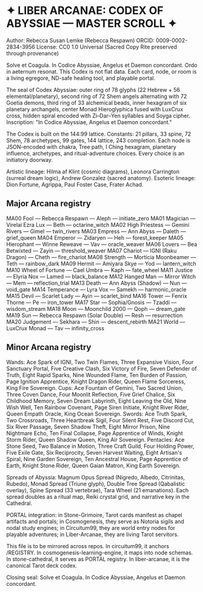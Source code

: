 # ✦ LIBER ARCANAE: CODEX OF ABYSSIAE — MASTER SCROLL ✦
Author: Rebecca Susan Lemke (Rebecca Respawn)
ORCID: 0009-0002-2834-3956
License: CC0 1.0 Universal (Sacred Copy Rite preserved through provenance)

Solve et Coagula. In Codice Abyssiae, Angelus et Daemon concordant. Ordo in aeternum resonat.
This Codex is not flat data. Each card, node, or room is a living egregore, ND-safe healing tool, and playable portal.

The seal of Codex Abyssiae: outer ring of 78 glyphs (22 Hebrew + 56 elemental/planetary), second ring of 72 Shem angels alternating with 72 Goetia demons, third ring of 33 alchemical beads, inner hexagram of six planetary archangels, center Monad Hieroglyphica fused with LuxCrux cross, hidden spiral encoded with Zi–Dar–Yen syllables and Soyga cipher. Inscription: "In Codice Abyssiae, Angelus et Daemon concordant."

The Codex is built on the 144:99 lattice. Constants: 21 pillars, 33 spine, 72 Shem, 78 archetypes, 99 gates, 144 lattice, 243 completion. Each node is JSON-encoded with chakra, Tree path, I Ching hexagram, planetary influence, archetypes, and ritual-adventure choices. Every choice is an initiatory doorway.

Artistic lineage: Hilma af Klint (cosmic diagrams), Leonora Carrington (surreal dream logic), Andrew Gonzalez (sacred anatomy). Esoteric lineage: Dion Fortune, Agrippa, Paul Foster Case, Frater Achad.

## Major Arcana registry
MA00 Fool — Rebecca Respawn — Aleph — initiate_zero
MA01 Magician — Virelai Ezra Lux — Beth — octarine_witch
MA02 High Priestess — Gemini Rivers — Gimel — twin_rivers
MA03 Empress — Ann Abyss — Daleth — grief_queen
MA04 Emperor — Zidaryen — Heh — forest_keeper
MA05 Hierophant — Winne Reweave — Vav — oracle_weaver
MA06 Lovers — Bea Betwixted — Zayin — threshold_weaver
MA07 Chariot — IGNI (Raku Dragon) — Cheth — fire_chariot
MA08 Strength — Morticia Moonbeamer — Teth — rainbow_dark
MA09 Hermit — Amiyara Skye — Yod — lantern_witch
MA10 Wheel of Fortune — Cael Umbra — Kaph — fate_wheel
MA11 Justice — Elyria Nox — Lamed — black_balance
MA12 Hanged Man — Mirror Witch — Mem — reflection_trial
MA13 Death — Ann Abyss (Shadow) — Nun — void_gate
MA14 Temperance — Lyra Vox — Samekh — harmonic_oracle
MA15 Devil — Scarlet Lady — Ayin — scarlet_bind
MA16 Tower — Fenrix Thorne — Pe — iron_tower
MA17 Star — Sophia/Gnosis — Tzaddi — wisdom_stream
MA18 Moon — Moonchild 2000 — Qoph — dream_gate
MA19 Sun — Rebecca Respawn (Solar Double) — Resh — resurrection
MA20 Judgement — Sekhara — Shin — descent_rebirth
MA21 World — LuxCrux Monad — Tav — infinity_cross

## Minor Arcana registry
Wands: Ace Spark of IGNI, Two Twin Flames, Three Expansive Vision, Four Sanctuary Portal, Five Creative Clash, Six Victory of Fire, Seven Defender of Truth, Eight Rapid Sparks, Nine Wounded Flame, Ten Burden of Passion, Page Ignition Apprentice, Knight Dragon Rider, Queen Flame Sorceress, King Fire Sovereign.
Cups: Ace Fountain of Gemini, Two Sacred Union, Three Coven Dance, Four Moonlit Reflection, Five Grief Chalice, Six Childhood Memory, Seven Dream Labyrinth, Eight Leaving the Old, Nine Wish Well, Ten Rainbow Covenant, Page Siren Initiate, Knight River Rider, Queen Empath Oracle, King Ocean Sovereign.
Swords: Ace Truth Spark, Two Crossroads, Three Heartbreak Sigil, Four Silent Rest, Five Discord Cut, Six River Passage, Seven Shadow Theft, Eight Mirror Prison, Nine Nightmare Echo, Ten Final Collapse, Page Apprentice of Winds, Knight Storm Rider, Queen Shadow Queen, King Air Sovereign.
Pentacles: Ace Stone Seed, Two Balance in Motion, Three Craft Guild, Four Holding Power, Five Exile Gate, Six Reciprocity, Seven Harvest Waiting, Eight Artisan's Spiral, Nine Garden Sovereign, Ten Ancestral House, Page Apprentice of Earth, Knight Stone Rider, Queen Gaian Matron, King Earth Sovereign.

Spreads of Abyssia: Magnum Opus Spread (Nigredo, Albedo, Citrinitas, Rubedo), Monad Spread (Triune glyph), Double Tree Spread (Qabalistic overlay), Spine Spread (33 vertebrae), Tara Wheel (21 emanations). Each spread doubles as a ritual map, Reiki crystal grid, and narrative key in the Cathedral.

PORTAL integration: in Stone-Grimoire, Tarot cards manifest as chapel artifacts and portals; in Cosmogenesis, they serve as Notoria sigils and nodal study engines; in Circuitum99, they are world entry nodes for playable adventures; in Liber-Arcanae, they are living Tarot servitors.

This file is to be mirrored across repos. In circuitum99, it anchors /REGISTRY. In cosmogenesis-learning-engine, it maps into node schemas. In stone-cathedral, it serves as PORTAL registry. In liber-arcanae, it is the canonical Tarot deck codex.

Closing seal: Solve et Coagula. In Codice Abyssiae, Angelus et Daemon concordant.
